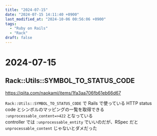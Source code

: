 ```yaml
---
title: "2024-07-15"
date: "2024-07-15 14:11:40 +0900"
last_modified_at: "2024-10-06 00:56:06 +0900"
tags:
  - "Ruby on Rails"
  - "Rack"
draft: false
---
```

# 2024-07-15
## Rack::Utils::SYMBOL_TO_STATUS_CODE
https://qiita.com/naokami/items/1fa3aa706fb61eb66d67

`Rack::Utils::SYMBOL_TO_STATUS_CODE` で Rails で使っている HTTP status code とシンボルのマッピングの一覧を取得できる  
`:unprocessable_content=>422` となっている  
controller では `:unprocessable_entity` でいいのだが、RSpec だと `unprocessable_content` じゃないとダメだった  
